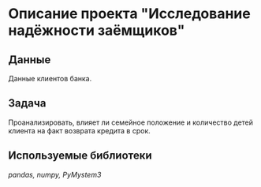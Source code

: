 # Описание проекта "Исследование надёжности заёмщиков"

## Данные

Данные клиентов банка.

## Задача

Проанализировать, влияет ли семейное положение и количество детей клиента на факт возврата кредита в срок.

## Используемые библиотеки

*pandas, numpy, PyMystem3*